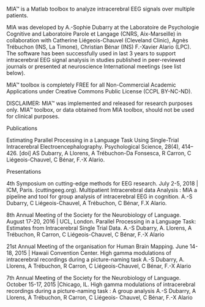 MIA™ is a Matlab toolbox to analyze intracerebral EEG signals over multiple patients.

MIA was developed by A.-Sophie Dubarry at the Laboratoire de Psychologie Cognitive and Laboratoire Parole et Langage (CNRS, Aix-Marseille) in collaboration with Catherine Liégeois-Chauvel (Cleveland Clinic), Agnès Trébuchon (INS, La Timone), Christian Bénar (INS) F.-Xavier Alario (LPC). The software has been successfully used in last 3 years to support intracerebral EEG signal analysis in studies published in peer-reviewed journals or presented at neuroscience International meetings (see list below).

MIA™ toolbox is completely FREE for all Non-Commercial Academic Applications under Creative Commons Public License (CCPL BY-NC-ND).

DISCLAIMER:  MIA™ was implemented and released for research purposes only. MIA™ toolbox, or data obtained from MIA toolbox, should not be used for clinical purposes.


Publications

Estimating Parallel Processing in a Language Task Using Single-Trial Intracerebral Electroencephalography. Psychological Science, 28(4), 414–426. [doi]
AS Dubarry,  A Llorens, A Trébuchon-Da Fonsesca, R Carron, C Liégeois-Chauvel, C Bénar, F.-X Alario.

 

Presentations

4th Symposium on cutting-edge methods for EEG research. July 2-5, 2018 | ICM, Paris. (cuttingeeg.org).
Multipatient Intracerebral data Analysis : MIA a pipeline and tool for group analysis of intracerebral EEG in cognition.
A.-S Dubarry, C Liégeois-Chauvel, A Trébuchon, C Bénar, F.X Alario.

8th Annual Meeting of the Society for the Neurobiology of Language. August 17-20, 2016 | UCL, London.
Parallel Processing in a Language Task: Estimates from Intracerebral Single Trial Data.
A.-S Dubarry, A. Llorens, A Trébuchon, R Carron, C Liégeois-Chauvel, C Bénar, F.-X Alario

21st Annual Meeting of the organisation for Human Brain Mapping. June 14-18, 2015 | Hawaii Convention Center.
High gamma modulations of intracerebral recordings during a picture-naming task
A.-S Dubarry, A. Llorens, A Trébuchon, R Carron, C Liégeois-Chauvel, C Bénar, F.-X Alario

7th Annual Meeting of the Society for the Neurobiology of Language. October 15-17, 2015 |Chicago, IL.
High gamma modulations of intracerebral recordings during a picture-naming task : A group analysis
A.-S Dubarry, A Llorens, A Trébuchon, R Carron, C Liégeois- Chauvel, C Bénar, F.-X Alario
